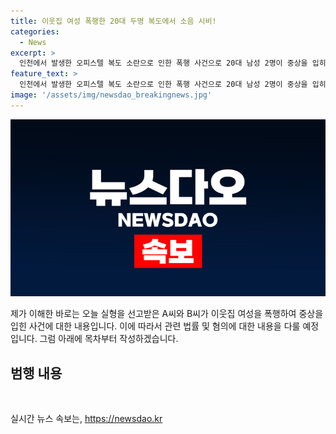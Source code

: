 ```yaml
---
title: 이웃집 여성 폭행한 20대 두명 복도에서 소음 시비!
categories:
  - News
excerpt: >
  인천에서 발생한 오피스텔 복도 소란으로 인한 폭행 사건으로 20대 남성 2명이 중상을 입히며 실형을 선고받았다. 법원은 A씨에게는 징역 4개월, B씨에게는 징역 2개월을 각각 선고했다. 피해자인 30대 여성 B씨는 폭행으로 인해 병원에서 6주간의 치료를 받았으며, 이에 대해 판사는 피해자의 신체적 및 정신적 고통을 고려하였다. 그러나 피고인들의 전력이 없는 점과 반성하는 태도를 고려하여 양형 이유를 밝혔다.
feature_text: >
  인천에서 발생한 오피스텔 복도 소란으로 인한 폭행 사건으로 20대 남성 2명이 중상을 입히며 실형을 선고받았다. 법원은 A씨에게는 징역 4개월, B씨에게는 징역 2개월을 각각 선고했다. 피해자인 30대 여성 B씨는 폭행으로 인해 병원에서 6주간의 치료를 받았으며, 이에 대해 판사는 피해자의 신체적 및 정신적 고통을 고려하였다. 그러나 피고인들의 전력이 없는 점과 반성하는 태도를 고려하여 양형 이유를 밝혔다.
image: '/assets/img/newsdao_breakingnews.jpg'
---
```


<p><img src="/assets/img/newsdao_breakingnews.jpg" alt="flaretime 속보" /></p>

<p>제가 이해한 바로는 오늘 실형을 선고받은 A씨와 B씨가 이웃집 여성을 폭행하여 중상을 입힌 사건에 대한 내용입니다. 이에 따라서 관련 법률 및 혐의에 대한 내용을 다룰 예정입니다. 그럼 아래에 목차부터 작성하겠습니다.</p>

<h2 data-ke-size="size26">범행 내용</h2>

<p data-ke-size="size16">&nbsp;</p>
실시간 뉴스 속보는, <a href="https://newsdao.kr" rel="dofollow">https://newsdao.kr</a>


